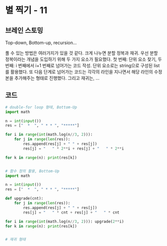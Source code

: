 # 별 찍기 - 11


## 브레인 스토밍

Top-down, Bottom-up, recursion...

풀 수 있는 방법은 여러가지가 있을 것 같다. 크게 나누면 분할 정복과 재귀. 우선 분할 정복이라는 개념을 도입하기 위해 두 가지 요소가 필요했다. 첫 번째: 단위 요소 찾기, 두 번째: i 번째에서 i+1 번째로 넘어가는 코드 작성. 단위 요소로는 string으로 구성된 list를 활용했다. 또 다음 단계로 넘어가는 코드는 각각의 라인을 지나면서 해당 라인의 수정본을 추가해주는 형태로 진행했다. 
그리고 재귀는, ... 


## 코드

```python
# double-for loop 형태, Bottom-Up
import math

n = int(input())
res = ["  *  ", " * * ", "*****"]

for i in range(int(math.log(n//3, 2))):
    for j in range(len(res)):
        res.append(res[j] + " " + res[j])
        res[j] = "   " * 2**i + res[j] + "   " * 2**i

for k in range(n): print(res[k])


# 함수 정의 활용, Bottom-Up
import math

n = int(input())
res = ["  *  ", " * * ", "*****"]

def upgrade(cnt):
    for j in range(len(res)):
        res.append(res[j] + " " + res[j])
        res[j] = "   " * cnt + res[j] + "   " * cnt

for i in range(int(math.log(n//3, 2))): upgrade(2**i)
for k in range(n): print(res[k])


# 재귀 형태

```
